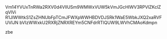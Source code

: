 Vm14YVUxTnRWa2RXV0d4VllUSm9WMWxVUW5kVmJGcHlWV3RPVlZKclZqVlVi
R1JIWWtkS1ZsZHNUbFpTCmJFWXpWWHBDVDJSRk1WaE5WbkJXQ2xaRVFUVlJN
bVIzWWxkU2RXRjZNRXREYm5CNFdrRTlQUW9LWVhCMAoKdmpn

zbe